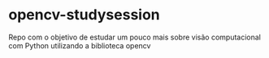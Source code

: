 # opencv-studysession
Repo com o objetivo de estudar um pouco mais sobre visão computacional com Python utilizando a biblioteca opencv
